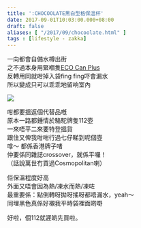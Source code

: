 ```yaml
---
title: ':CHOCOOLATE黑白型格保溫杯'
date: 2017-09-01T10:03:00.000+08:00
draft: false
aliases: [ "/2017/09/chocoolate.html" ]
tags : [lifestyle - zakka]
---
```


一向都會自備水樽出街  
之不過本身用緊嗰隻[ECO Can Plus](https://www.hidie.net/2015/06/eco-can-plus-city-super-x-eva-armisen.html)  
反轉用同就咁掉入袋fing fing吓會漏水  
所以變成只可以乖乖地留响室內  

[![](https://c1.staticflickr.com/5/4389/36799796881_78f6abb4ff_z.jpg)](https://c1.staticflickr.com/5/4389/36799796881_78f6abb4ff_z.jpg)

咁都要搵返個代替品嘅  
原本一路都鍾情於駱駝牌隻112壺  
一來唔平二來要特登搵貨  
跟住又俾我咁啱行過七仔睇到呢個壺  
嗱～ 都係香港牌子啫  
仲要係同雜誌crossover，就係平囉！  
（話說萬世冇買過Cosmopolitan喇）  
  
佢保溫程度好高  
外面又唔會因為熱/凍水而熱/凍咗  
最重要係：點倒轉呀拋呀搖呀都唔漏水，yeah～  
同埋黑色真係好襯我平時袋裡面啲嘢  
  
好啦，個112就遲啲先買啦。